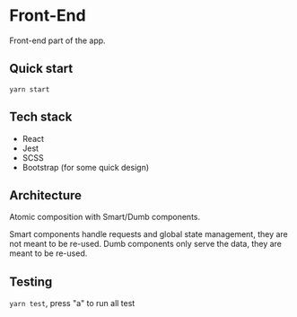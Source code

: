 # Front-End

Front-end part of the app.

## Quick start

`yarn start`

## Tech stack

- React
- Jest
- SCSS
- Bootstrap (for some quick design)

## Architecture

Atomic composition with Smart/Dumb components.

Smart components handle requests and global state management, they are not meant to be re-used.
Dumb components only serve the data, they are meant to be re-used.

## Testing

`yarn test`, press "a" to run all test
